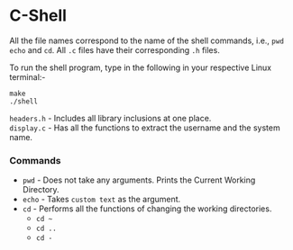 # C-Shell

All the file names correspond to the name of the shell commands, i.e., `pwd` `echo` and `cd`. All `.c` files have their corresponding `.h` files. 

To run the shell program, type in the following in your respective Linux terminal:- 

```
make 
./shell
```

`headers.h` - Includes all library inclusions at one place. <br>
`display.c` - Has all the functions to extract the username and the system name. 

<h3>Commands</h3>

- `pwd` - Does not take any arguments. Prints the Current Working Directory.
- `echo` - Takes `custom text` as the argument.
- `cd` - Performs all the functions of changing the working directories.
  - `cd ~`
  - `cd ..`
  - `cd -`
